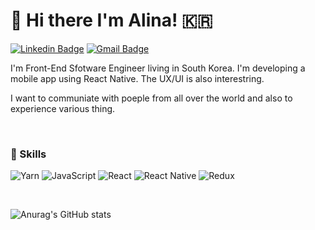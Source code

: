 # 👋 Hi there I'm Alina! 🇰🇷


[![Linkedin Badge](https://img.shields.io/badge/-LinkedIn-blue?style=flat-square&logo=Linkedin&logoColor=white&link=https://www.linkedin.com/in/soyeon-lee-b74353239/)](https://www.linkedin.com/in/soyeon-lee-b74353239/) [![Gmail Badge](https://img.shields.io/badge/Gmail-d14836?style=flat-square&logo=Gmail&logoColor=white&link=mailto:freeyeon96@gmail.com)](mailto:freeyeon96@gmail.com)


 I'm Front-End Sfotware Engineer living in South Korea.
 I'm developing a mobile app using React Native. 
 The UX/UI is also interestring.
 
 
 I want to communiate with poeple from all over the world and also to experience various thing.
 
 <br/>
 
 ### 🔬 Skills 
 
 ![Yarn](https://img.shields.io/badge/yarn-%232C8EBB.svg?style=for-the-badge&logo=yarn&logoColor=white) ![JavaScript](https://img.shields.io/badge/javascript-%23323330.svg?style=for-the-badge&logo=javascript&logoColor=%23F7DF1E) ![React](https://img.shields.io/badge/react-%2320232a.svg?style=for-the-badge&logo=react&logoColor=%2361DAFB) ![React Native](https://img.shields.io/badge/react_native-%2320232a.svg?style=for-the-badge&logo=react&logoColor=%2361DAFB)	![Redux](https://img.shields.io/badge/redux-%23593d88.svg?style=for-the-badge&logo=redux&logoColor=white)
 
 <br/>
 
 ![Anurag's GitHub stats](https://github-readme-stats.vercel.app/api?username=call203&theme=swift&show_icons=true)
